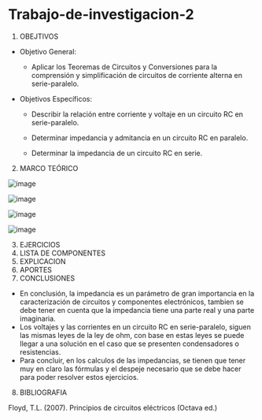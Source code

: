 # Trabajo-de-investigacion-2

1. OBEJTIVOS

  * Objetivo General:
    
    - Aplicar los Teoremas de Circuitos y Conversiones para la comprensión y simplificación de circuitos de corriente alterna en serie-paralelo.
    
  * Objetivos Específicos:

    - Describir la relación entre corriente y voltaje en un circuito RC en serie-paralelo.
   
    - Determinar impedancia y admitancia en un circuito RC en paralelo.
   
    - Determinar la impedancia de un circuito RC en serie.

2. MARCO TEÓRICO

![image](https://user-images.githubusercontent.com/76132461/108800660-c60dc200-7561-11eb-89bc-fe25d29368df.png)

![image](https://user-images.githubusercontent.com/76132461/108800472-3cf68b00-7561-11eb-8f6e-928fd3792c5a.png)

![image](https://user-images.githubusercontent.com/76132461/108800143-5814cb00-7560-11eb-9299-56123756069b.png)

![image](https://user-images.githubusercontent.com/76132461/108800005-f05e8000-755f-11eb-8368-db60b723e61f.png)


3. EJERCICIOS
4. LISTA DE COMPONENTES
5. EXPLICACION
6. APORTES
7. CONCLUSIONES
 - En conclusión, la impedancia es un parámetro de gran importancia en la caracterización de circuitos y componentes electrónicos, tambien se debe tener en cuenta que la impedancia tiene una parte real y una parte imaginaria.
 - Los voltajes y las corrientes en un circuito RC en serie-paralelo, siguen las mismas leyes de la ley de ohm, con base en estas leyes se puede llegar a una solución en el caso que se presenten condensadores o resistencias.
 - Para concluir, en los calculos de las impedancias, se tienen que tener muy en claro las fórmulas y el despeje necesario que se debe hacer para poder resolver estos ejercicios.
 
8. BIBLIOGRAFIA

 Floyd, T.L. (2007). Principios de circuitos eléctricos (Octava ed.)


